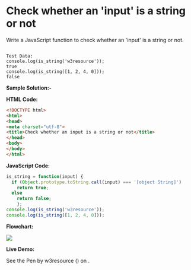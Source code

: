 # Check whether an 'input' is a string or not

Write a JavaScript function to check whether an 'input' is a string or not.

```

Test Data:
console.log(is_string('w3resource')); 
true
console.log(is_string([1, 2, 4, 0]));
false
```

**Sample Solution:-**

**HTML Code:**

```html
<!DOCTYPE html>
<html>
<head>
<meta charset="utf-8">
<title>Check whether an input is a string or not</title>
</head>
<body>
</body>
</html>

```

**JavaScript Code:**

```js
is_string = function(input) {
  if (Object.prototype.toString.call(input) === '[object String]')
    return true;
  else
    return false;   
    };
console.log(is_string('w3resource'));
console.log(is_string([1, 2, 4, 0]));

```

**Flowchart:**

![](https://www.w3resource.com/w3r_images/javascript-string-exercise-1.png)  

**Live Demo:**

<section class="expand-codepen"><p data-height="380" data-theme-id="0" data-slug-hash="jGLepN" data-default-tab="js,result" data-user="w3resource" data-embed-version="2" data-pen-title="JavaScript - common-editor-exercises" data-editable="true" class="codepen">See the Pen by w3resource () on .</p><codepen></codepen></section>